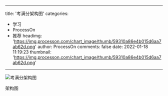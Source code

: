 
---
title: '考满分架构图'
categories: 
 - 学习
 - ProcessOn
 - 推荐
headimg: 'https://img.processon.com/chart_image/thumb/59310a86e4b015d6aa7ab62d.png'
author: ProcessOn
comments: false
date: 2022-01-18 11:19:23
thumbnail: 'https://img.processon.com/chart_image/thumb/59310a86e4b015d6aa7ab62d.png'
---

<div>   
<img class="thumb" alt="考满分架构图" src="https://img.processon.com/chart_image/thumb/59310a86e4b015d6aa7ab62d.png" referrerpolicy="no-referrer">
<p>架构图</p>  
</div>
            